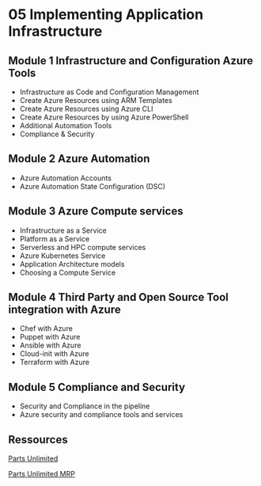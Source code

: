 # 05 Implementing Application Infrastructure

## Module 1 Infrastructure and Configuration Azure Tools

- Infrastructure as Code and Configuration Management
- Create Azure Resources using ARM Templates
- Create Azure Resources using Azure CLI
- Create Azure Resources by using Azure PowerShell
- Additional Automation Tools
- Compliance & Security

## Module 2 Azure Automation

- Azure Automation Accounts
- Azure Automation State Configuration (DSC)

## Module 3 Azure Compute services

- Infrastructure as a Service
- Platform as a Service
- Serverless and HPC compute services
- Azure Kubernetes Service
- Application Architecture models
- Choosing a Compute Service

## Module 4 Third Party and Open Source Tool integration with Azure

- Chef with Azure
- Puppet with Azure
- Ansible with Azure
- Cloud-init with Azure
- Terraform with Azure

## Module 5 Compliance and Security

- Security and Compliance in the pipeline
- Azure security and compliance tools and services

## Ressources

[Parts Unlimited](https://microsoft.github.io/PartsUnlimited/)

[Parts Unlimited MRP](https://microsoft.github.io/PartsUnlimitedMRP/)
